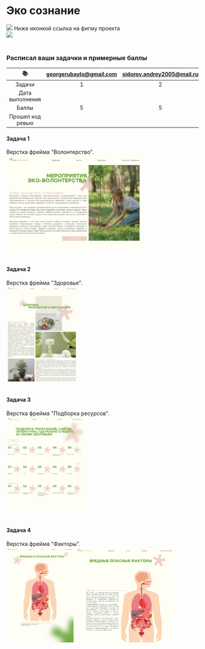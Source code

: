 # Эко сознание


<img src="https://github.com/blackcater/blackcater/raw/main/images/Hi.gif" height="32"/>
Ниже иконкой ссылка на фигму проекта 
<br/>
<img src="https://grizly.club/uploads/posts/2022-12/1671019034_grizly-club-p-figma-logotip-png-14.jpg" height="100"/>
<br/>
<br/>

<h3>Расписал ваши задачки и примерные баллы</h3>

 | 📚 | georgerubaylo@gmail.com    | sidorov.andrey2005@mail.ru    | cfifeg1@gmail.com   | cfifeg1@gmail.com |
| :---:   | :---: | :---: | :---: |:---: |
| Задачи | 1   | 2    | 3   | 4   |
| Дата выполнения |    |    |    |    |
| Баллы | 5   | 5   | 5   |5   |
| Прошел код ревью |    |    |    |    |

<h4 style="font-weight: bold;">Задача 1</h4>
Верстка  фрейма "Волонтерство".
<br/>
<img src="./волонтерство.png" height="250"/>
<br/>
<br/>
<h4 style="font-weight: bold;">Задача 2</h4>
Верстка  фрейма "Здоровье".
<br/>
<img src="./здоровье.png" height="250"/>
<br/>
<br/>
<h4 style="font-weight: bold;">Задача 3</h4>
Верстка  фрейма "Подборка ресурсов".
<br/>
<img src="./подборка ресурсов.png" height="250"/>
<br/>
<br/>
<h4 style="font-weight: bold;">Задача 4</h4>
Верстка  фрейма "Факторы".
<br/>
<img src="./факторы.png" height="250"/>
<img src="./факторы доп.png" height="250"/>

<br/>
